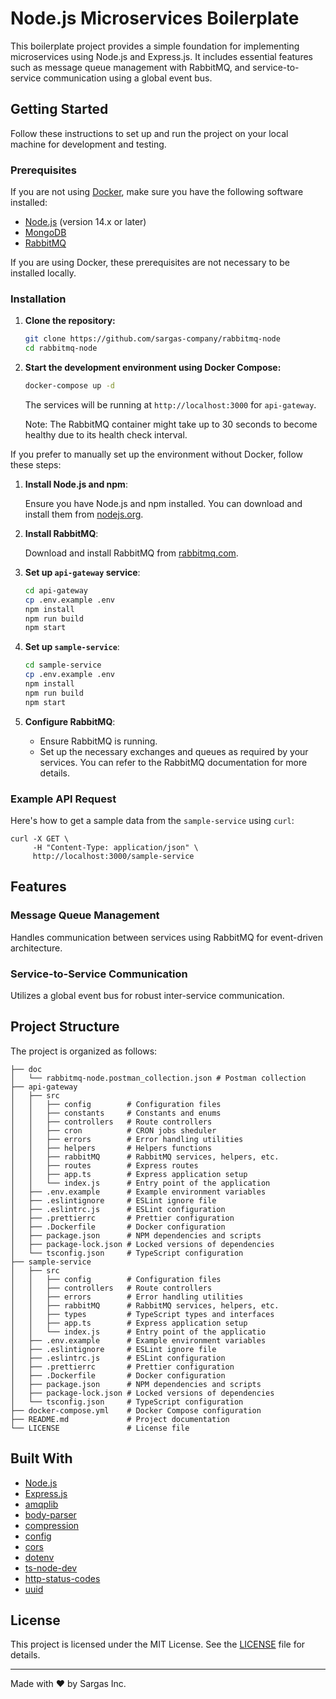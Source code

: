 # Node.js Microservices Boilerplate

This boilerplate project provides a simple foundation for implementing microservices using Node.js and Express.js. It includes essential features such as message queue management with RabbitMQ, and service-to-service communication using a global event bus.

## Getting Started

Follow these instructions to set up and run the project on your local machine for development and testing.

### Prerequisites

If you are not using [Docker](https://docs.docker.com/), make sure you have the following software installed:

- [Node.js](https://nodejs.org/) (version 14.x or later)
- [MongoDB](https://www.mongodb.com/)
- [RabbitMQ](https://www.rabbitmq.com/)

If you are using Docker, these prerequisites are not necessary to be installed locally.

### Installation

1. **Clone the repository:**

    ```bash
    git clone https://github.com/sargas-company/rabbitmq-node
    cd rabbitmq-node
    ```

2. **Start the development environment using Docker Compose:**

    ```bash
    docker-compose up -d
    ```

   The services will be running at `http://localhost:3000` for `api-gateway`.

   Note: The RabbitMQ container might take up to 30 seconds to become healthy due to its health check interval.

If you prefer to manually set up the environment without Docker, follow these steps:

1. **Install Node.js and npm**:

   Ensure you have Node.js and npm installed. You can download and install them from [nodejs.org](https://nodejs.org/).

2. **Install RabbitMQ**:

   Download and install RabbitMQ from [rabbitmq.com](https://www.rabbitmq.com/download.html).

3. **Set up `api-gateway` service**:

    ```bash
    cd api-gateway
    cp .env.example .env
    npm install            
    npm run build
    npm start
    ```

4. **Set up `sample-service`**:

    ```bash
    cd sample-service
    cp .env.example .env
    npm install
    npm run build
    npm start
    ```

5. **Configure RabbitMQ**:

   - Ensure RabbitMQ is running.
   - Set up the necessary exchanges and queues as required by your services. You can refer to the RabbitMQ documentation for more details.

### Example API Request

Here's how to get a sample data from the `sample-service` using `curl`:

    curl -X GET \
         -H "Content-Type: application/json" \
         http://localhost:3000/sample-service

## Features

### Message Queue Management

Handles communication between services using RabbitMQ for event-driven architecture.

### Service-to-Service Communication

Utilizes a global event bus for robust inter-service communication.

## Project Structure

The project is organized as follows:

    ├── doc
    │   └── rabbitmq-node.postman_collection.json # Postman collection 
    ├── api-gateway
    │   ├── src
    │   │   ├── config        # Configuration files
    │   │   ├── constants     # Constants and enums
    │   │   ├── controllers   # Route controllers
    │   │   ├── cron          # CRON jobs sheduler
    │   │   ├── errors        # Error handling utilities
    │   │   ├── helpers       # Helpers functions
    │   │   ├── rabbitMQ      # RabbitMQ services, helpers, etc.
    │   │   ├── routes        # Express routes
    │   │   ├── app.ts        # Express application setup
    │   │   └── index.js      # Entry point of the application
    │   ├── .env.example      # Example environment variables
    │   ├── .eslintignore     # ESLint ignore file
    │   ├── .eslintrc.js      # ESLint configuration
    │   ├── .prettierrc       # Prettier configuration
    │   ├── .Dockerfile       # Docker configuration
    │   ├── package.json      # NPM dependencies and scripts
    │   ├── package-lock.json # Locked versions of dependencies
    │   └── tsconfig.json     # TypeScript configuration
    ├── sample-service
    │   ├── src
    │   │   ├── config        # Configuration files
    │   │   ├── controllers   # Route controllers
    │   │   ├── errors        # Error handling utilities
    │   │   ├── rabbitMQ      # RabbitMQ services, helpers, etc.
    │   │   ├── types         # TypeScript types and interfaces
    │   │   ├── app.ts        # Express application setup
    │   │   └── index.js      # Entry point of the applicatio
    │   ├── .env.example      # Example environment variables
    │   ├── .eslintignore     # ESLint ignore file
    │   ├── .eslintrc.js      # ESLint configuration
    │   ├── .prettierrc       # Prettier configuration
    │   ├── .Dockerfile       # Docker configuration
    │   ├── package.json      # NPM dependencies and scripts
    │   ├── package-lock.json # Locked versions of dependencies
    │   └── tsconfig.json     # TypeScript configuration
    ├── docker-compose.yml    # Docker Compose configuration
    ├── README.md             # Project documentation
    └── LICENSE               # License file

## Built With

- [Node.js](https://nodejs.org/)
- [Express.js](https://expressjs.com/)
- [amqplib](https://www.npmjs.com/package/amqplib)
- [body-parser](https://www.npmjs.com/package/body-parser)
- [compression](https://www.npmjs.com/package/compression)
- [config](https://www.npmjs.com/package/config)
- [cors](https://www.npmjs.com/package/cors)
- [dotenv](https://www.npmjs.com/package/dotenv)
- [ts-node-dev](https://www.npmjs.com/package/ts-node-dev)
- [http-status-codes](https://www.npmjs.com/package/http-status-codes)
- [uuid](https://www.npmjs.com/package/uuid)

## License

This project is licensed under the MIT License. See the [LICENSE](LICENSE.md) file for details.

---

Made with ❤️ by Sargas Inc.
